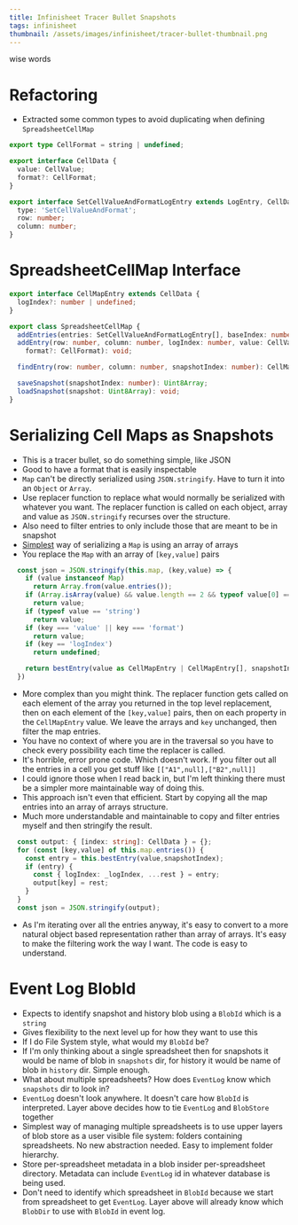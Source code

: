 ```yaml
---
title: Infinisheet Tracer Bullet Snapshots
tags: infinisheet
thumbnail: /assets/images/infinisheet/tracer-bullet-thumbnail.png
---
```


wise words

# Refactoring

* Extracted some common types to avoid duplicating when defining `SpreadsheetCellMap`

```ts
export type CellFormat = string | undefined;

export interface CellData {
  value: CellValue;
  format?: CellFormat;
}

export interface SetCellValueAndFormatLogEntry extends LogEntry, CellData {
  type: 'SetCellValueAndFormat';
  row: number;
  column: number;
}
```

# SpreadsheetCellMap Interface

```ts
export interface CellMapEntry extends CellData {
  logIndex?: number | undefined;
}

export class SpreadsheetCellMap {
  addEntries(entries: SetCellValueAndFormatLogEntry[], baseIndex: number): void;
  addEntry(row: number, column: number, logIndex: number, value: CellValue, 
    format?: CellFormat): void;

  findEntry(row: number, column: number, snapshotIndex: number): CellMapEntry | undefined;

  saveSnapshot(snapshotIndex: number): Uint8Array;
  loadSnapshot(snapshot: Uint8Array): void;
}
```

# Serializing Cell Maps as Snapshots

* This is a tracer bullet, so do something simple, like JSON
* Good to have a format that is easily inspectable
* `Map` can't be directly serialized using `JSON.stringify`. Have to turn it into an `Object` or `Array`.
* Use replacer function to replace what would normally be serialized with whatever you want. The replacer function is called on each object, array and value as `JSON.stringify` recurses over the structure. 
* Also need to filter entries to only include those that are meant to be in snapshot
* [Simplest](https://developer.mozilla.org/en-US/docs/Web/JavaScript/Reference/Global_Objects/JSON/parse#using_reviver_when_paired_with_the_replacer_of_json.stringify) way of serializing a `Map` is using an array of arrays
* You replace the `Map` with an array of `[key,value]` pairs

```ts
  const json = JSON.stringify(this.map, (key,value) => {
    if (value instanceof Map)
      return Array.from(value.entries());
    if (Array.isArray(value) && value.length == 2 && typeof value[0] == 'string')
      return value;
    if (typeof value == 'string')
      return value;
    if (key === 'value' || key === 'format')
      return value;
    if (key == 'logIndex')
      return undefined;

    return bestEntry(value as CellMapEntry | CellMapEntry[], snapshotIndex);
  })
```

* More complex than you might think. The replacer function gets called on each element of the array you returned in the top level replacement, then on each element of the `[key,value]` pairs, then on each property in the `CellMapEntry` value. We leave the arrays and `key` unchanged, then filter the map entries.
* You have no context of where you are in the traversal so you have to check every possibility each time the replacer is called.
* It's horrible, error prone code. Which doesn't work. If you filter out all the entries in a cell you get stuff like `[["A1",null],["B2",null]]`
* I could ignore those when I read back in, but I'm left thinking there must be a simpler more maintainable way of doing this.
* This approach isn't even that efficient. Start by copying all the map entries into an array of arrays structure.
* Much more understandable and maintainable to copy and filter entries myself and then stringify the result.

```ts
  const output: { [index: string]: CellData } = {};
  for (const [key,value] of this.map.entries()) {
    const entry = this.bestEntry(value,snapshotIndex);
    if (entry) {
      const { logIndex: _logIndex, ...rest } = entry;
      output[key] = rest;
    }
  }
  const json = JSON.stringify(output);
```

* As I'm iterating over all the entries anyway, it's easy to convert to a more natural object based representation rather than array of arrays. It's easy to make the filtering work the way I want. The code is easy to understand.

# Event Log BlobId

* Expects to identify snapshot and history blob using a `BlobId` which is a `string`
* Gives flexibility to the next level up for how they want to use this
* If I do File System style, what would my `BlobId` be?
* If I'm only thinking about a single spreadsheet then for snapshots it would be name of blob in `snapshots` dir, for history it would be name of blob in `history` dir. Simple enough.
* What about multiple spreadsheets? How does `EventLog` know which `snapshots` dir to look in? 
* `EventLog` doesn't look anywhere. It doesn't care how `BlobId` is interpreted. Layer above decides how to tie `EventLog` and `BlobStore` together
* Simplest way of managing multiple spreadsheets is to use upper layers of blob store as a user visible file system: folders containing spreadsheets. No new abstraction needed. Easy to implement folder hierarchy. 
* Store per-spreadsheet metadata in a blob insider per-spreadsheet directory. Metadata can include `EventLog` id in whatever database is being used.
* Don't need to identify which spreadsheet in `BlobId` because we start from spreadsheet to get `EventLog`. Layer above will already know which `BlobDir` to use with `BlobId` in event log. 

